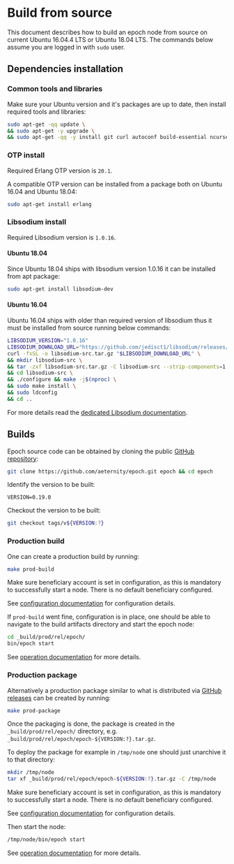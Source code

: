 # Build from source

This document describes how to build an epoch node from source on current Ubuntu 16.04.4 LTS or Ubuntu 18.04 LTS.
The commands below assume you are logged in with `sudo` user.

## Dependencies installation

### Common tools and libraries

Make sure your Ubuntu version and it's packages are up to date, then install required tools and libraries:
```bash
sudo apt-get -qq update \
&& sudo apt-get -y upgrade \
&& sudo apt-get -qq -y install git curl autoconf build-essential ncurses-dev libssl-dev
```

### OTP install

Required Erlang OTP version is `20.1`.

A compatible OTP version can be installed from a package both on Ubuntu 16.04 and Ubuntu 18.04:
```bash
sudo apt-get install erlang
```

### Libsodium install

Required Libsodium version is `1.0.16`.

#### Ubuntu 18.04

Since Ubuntu 18.04 ships with libsodium version 1.0.16 it can be installed from apt package:

```bash
sudo apt-get install libsodium-dev
```

#### Ubuntu 16.04

Ubuntu 16.04 ships with older than required version of libsodium thus it must be installed from source running below commands:

```bash
LIBSODIUM_VERSION="1.0.16"
LIBSODIUM_DOWNLOAD_URL="https://github.com/jedisct1/libsodium/releases/download/${LIBSODIUM_VERSION}/libsodium-${LIBSODIUM_VERSION}.tar.gz"
curl -fsSL -o libsodium-src.tar.gz "$LIBSODIUM_DOWNLOAD_URL" \
&& mkdir libsodium-src \
&& tar -zxf libsodium-src.tar.gz -C libsodium-src --strip-components=1 \
&& cd libsodium-src \
&& ./configure && make -j$(nproc) \
&& sudo make install \
&& sudo ldconfig
&& cd ..
```

For more details read the [dedicated Libsodium documentation](https://download.libsodium.org/doc/installation/).

## Builds

Epoch source code can be obtained by cloning the public [GitHub repository](https://github.com/aeternity/epoch):

```bash
git clone https://github.com/aeternity/epoch.git epoch && cd epoch
```

Identify the version to be built:
```
VERSION=0.19.0
```

Checkout the version to be built:

```bash
git checkout tags/v${VERSION:?}
```

### Production build

One can create a production build by running:
```bash
make prod-build
```

Make sure beneficiary account is set in configuration, as this is mandatory to successfully start a node.
There is no default beneficiary configured.

See [configuration documentation](configuration.md) for configuration details.

If `prod-build` went fine, configuration is in place, one should be able to navigate to the build artifacts directory and start the epoch node:
```bash
cd _build/prod/rel/epoch/
bin/epoch start
```

See [operation documentation](operation.md) for more details.

### Production package

Alternatively a production package similar to what is distributed via [GitHub releases](https://github.com/aeternity/epoch/releases) can be created by running:

```bash
make prod-package
```

Once the packaging is done, the package is created in the `_build/prod/rel/epoch/` directory, e.g. `_build/prod/rel/epoch/epoch-${VERSION:?}.tar.gz`.

To deploy the package for example in `/tmp/node` one should just unarchive it to that directory:

```bash
mkdir /tmp/node
tar xf _build/prod/rel/epoch/epoch-${VERSION:?}.tar.gz -C /tmp/node
```

Make sure beneficiary account is set in configuration, as this is mandatory to successfully start a node.
There is no default beneficiary configured.

See [configuration documentation](configuration.md) for configuration details.

Then start the node:
```bash
/tmp/node/bin/epoch start
```

See [operation documentation](operation.md) for more details.
